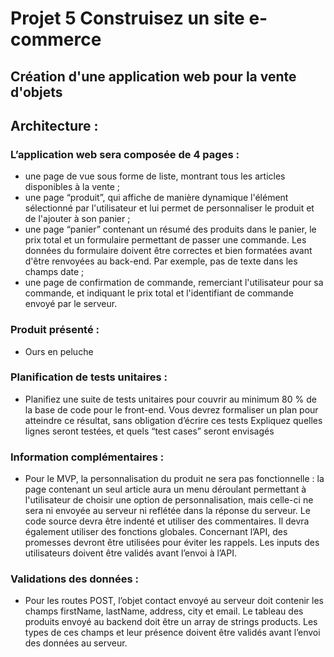 # Projet 5 Construisez un site e-commerce

## Création d'une application web pour la vente d'objets

## Architecture :

### L’application web sera composée de 4 pages :
- une page de vue sous forme de liste, montrant tous les articles disponibles
à la vente ;
- une page “produit”, qui affiche de manière dynamique l'élément
sélectionné par l'utilisateur et lui permet de personnaliser le produit et de
l'ajouter à son panier ;
- une page “panier” contenant un résumé des produits dans le panier, le prix
total et un formulaire permettant de passer une commande. Les données
du formulaire doivent être correctes et bien formatées avant d'être
renvoyées au back-end. Par exemple, pas de texte dans les champs date ;
- une page de confirmation de commande, remerciant l'utilisateur pour sa
commande, et indiquant le prix total et l'identifiant de commande envoyé
par le serveur.

### Produit présenté :
- Ours en peluche

### Planification de tests unitaires :
- Planifiez une suite de tests unitaires pour couvrir au minimum 80 % de la base de
code pour le front-end. Vous devrez formaliser un plan pour atteindre ce résultat,
sans obligation d’écrire ces tests Expliquez quelles lignes seront testées, et quels
“test cases” seront envisagés

### Information complémentaires :
- Pour le MVP, la personnalisation du produit ne sera pas fonctionnelle : la page
contenant un seul article aura un menu déroulant permettant à l'utilisateur de
choisir une option de personnalisation, mais celle-ci ne sera ni envoyée au serveur
ni reflétée dans la réponse du serveur.
Le code source devra être indenté et utiliser des commentaires. Il devra
également utiliser des fonctions globales.
Concernant l’API, des promesses devront être utilisées pour éviter les rappels.
Les inputs des utilisateurs doivent être validés avant l’envoi à l’API.

### Validations des données :
- Pour les routes POST, l’objet contact envoyé au serveur doit contenir les champs
firstName, lastName, address, city et email. Le tableau des produits envoyé au
backend doit être un array de strings products. Les types de ces champs et leur
présence doivent être validés avant l’envoi des données au serveur.
